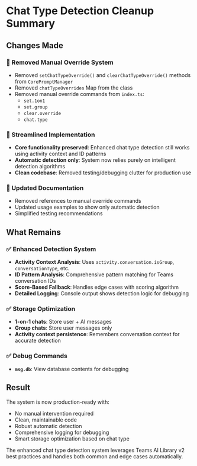 # Chat Type Detection Cleanup Summary

## Changes Made

### 🧹 Removed Manual Override System
- Removed `setChatTypeOverride()` and `clearChatTypeOverride()` methods from `CorePromptManager`
- Removed `chatTypeOverrides` Map from the class
- Removed manual override commands from `index.ts`:
  - `set.1on1`
  - `set.group` 
  - `clear.override`
  - `chat.type`

### 🎯 Streamlined Implementation
- **Core functionality preserved**: Enhanced chat type detection still works using activity context and ID patterns
- **Automatic detection only**: System now relies purely on intelligent detection algorithms
- **Clean codebase**: Removed testing/debugging clutter for production use

### 📝 Updated Documentation
- Removed references to manual override commands
- Updated usage examples to show only automatic detection
- Simplified testing recommendations

## What Remains

### ✅ Enhanced Detection System
- **Activity Context Analysis**: Uses `activity.conversation.isGroup`, `conversationType`, etc.
- **ID Pattern Analysis**: Comprehensive pattern matching for Teams conversation IDs
- **Score-Based Fallback**: Handles edge cases with scoring algorithm
- **Detailed Logging**: Console output shows detection logic for debugging

### ✅ Storage Optimization
- **1-on-1 chats**: Store user + AI messages
- **Group chats**: Store user messages only
- **Activity context persistence**: Remembers conversation context for accurate detection

### ✅ Debug Commands
- **`msg.db`**: View database contents for debugging

## Result

The system is now production-ready with:
- No manual intervention required
- Clean, maintainable code
- Robust automatic detection
- Comprehensive logging for debugging
- Smart storage optimization based on chat type

The enhanced chat type detection system leverages Teams AI Library v2 best practices and handles both common and edge cases automatically.
